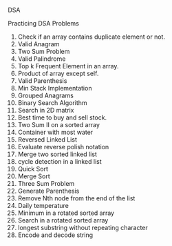DSA 

Practicing DSA Problems
1. Check if an array contains duplicate element or not.
2. Valid Anagram
3. Two Sum Problem
4. Valid Palindrome
5. Top k Frequent Element in an array.
6. Product of array except self.
7. Valid Parenthesis
8. Min Stack Implementation
9. Grouped Anagrams
10. Binary Search Algorithm
11. Search in 2D matrix
12. Best time to buy and sell stock.
13. Two Sum II on a sorted array
14. Container with most water
15. Reversed Linked List
16. Evaluate reverse polish notation
17. Merge two sorted linked list
18. cycle detection in a linked list
19. Quick Sort
20. Merge Sort
21. Three Sum Problem
22. Generate Parenthesis
23. Remove Nth node from the end of the list
24. Daily temperature
25. Minimum in a rotated sorted array
26. Search in a rotated sorted array
27. longest substring without repeating character
28. Encode and decode string
